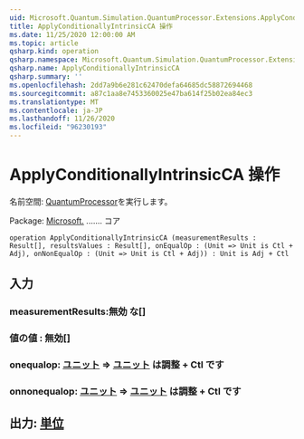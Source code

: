 ```yaml
---
uid: Microsoft.Quantum.Simulation.QuantumProcessor.Extensions.ApplyConditionallyIntrinsicCA
title: ApplyConditionallyIntrinsicCA 操作
ms.date: 11/25/2020 12:00:00 AM
ms.topic: article
qsharp.kind: operation
qsharp.namespace: Microsoft.Quantum.Simulation.QuantumProcessor.Extensions
qsharp.name: ApplyConditionallyIntrinsicCA
qsharp.summary: ''
ms.openlocfilehash: 2dd7a9b6e281c62470defa64685dc58872694468
ms.sourcegitcommit: a87c1aa8e7453360025e47ba614f25b02ea84ec3
ms.translationtype: MT
ms.contentlocale: ja-JP
ms.lasthandoff: 11/26/2020
ms.locfileid: "96230193"
---
```

# <a name="applyconditionallyintrinsicca-operation"></a>ApplyConditionallyIntrinsicCA 操作

名前空間: [QuantumProcessor](xref:Microsoft.Quantum.Simulation.QuantumProcessor.Extensions)を実行します。

Package: [Microsoft.](https://nuget.org/packages/Microsoft.Quantum.QSharp.Core) ....... コア




```qsharp
operation ApplyConditionallyIntrinsicCA (measurementResults : Result[], resultsValues : Result[], onEqualOp : (Unit => Unit is Ctl + Adj), onNonEqualOp : (Unit => Unit is Ctl + Adj)) : Unit is Adj + Ctl
```


## <a name="input"></a>入力

### <a name="measurementresults--__invalidresult__"></a>measurementResults:__無効 <Result> な__[]




### <a name="resultsvalues--__invalidresult__"></a>値の値 __: <Result> 無効__[]




### <a name="onequalop--unit--unit--is-adj--ctl"></a>onequalop: [ユニット](xref:microsoft.quantum.lang-ref.unit) => [ユニット](xref:microsoft.quantum.lang-ref.unit)  は調整 + Ctl です




### <a name="onnonequalop--unit--unit--is-adj--ctl"></a>onnonequalop: [ユニット](xref:microsoft.quantum.lang-ref.unit) => [ユニット](xref:microsoft.quantum.lang-ref.unit)  は調整 + Ctl です





## <a name="output--unit"></a>出力: [単位](xref:microsoft.quantum.lang-ref.unit)

